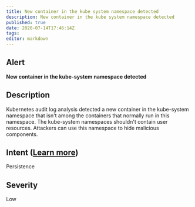 ```yaml
---
title: New container in the kube system namespace detected
description: New container in the kube system namespace detected
published: true
date: 2020-07-14T17:46:14Z
tags:
editor: markdown
---
```


## Alert
**New container in the kube-system namespace detected**

## Description
Kubernetes audit log analysis detected a new container in the kube-system namespace that isn't among the containers that normally run in this namespace. The kube-system namespaces shouldn't contain user resources. Attackers can use this namespace to hide malicious components.

## Intent ([Learn more](/public/security/alerts/intentions.md))
Persistence

## Severity
Low




